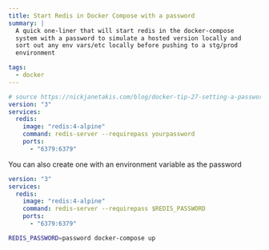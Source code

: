 ```yaml
---
title: Start Redis in Docker Compose with a password
summary: |
  A quick one-liner that will start redis in the docker-compose
  system with a password to simulate a hosted version locally and
  sort out any env vars/etc locally before pushing to a stg/prod
  environment

tags:
  - docker
---
```


```yaml
# source https://nickjanetakis.com/blog/docker-tip-27-setting-a-password-on-redis-without-a-custom-config
version: "3"
services:
  redis:
    image: "redis:4-alpine"
    command: redis-server --requirepass yourpassword
    ports:
      - "6379:6379"
```

You can also create one with an environment variable as the password

```yaml
version: "3"
services:
  redis:
    image: "redis:4-alpine"
    command: redis-server --requirepass $REDIS_PASSWORD
    ports:
      - "6379:6379"
```

```sh
REDIS_PASSWORD=password docker-compose up
```

